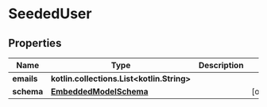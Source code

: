 
# SeededUser

## Properties
Name | Type | Description | Notes
------------ | ------------- | ------------- | -------------
**emails** | **kotlin.collections.List&lt;kotlin.String&gt;** |  | 
**schema** | [**EmbeddedModelSchema**](EmbeddedModelSchema) |  |  [optional]



